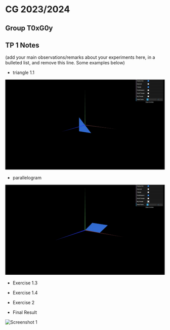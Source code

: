 # CG 2023/2024

## Group T0xG0y

## TP 1 Notes

(add your main observations/remarks about your experiments here, in a bulleted list, and remove this line. Some examples below)

- triangle 1.1

![Triangle 1.1](screenshots/cgra-t03g05-tp1-mytriangle.png)

- parallelogram

![Parallelogram](screenshots/cgra-t03g05-tp1-myparallelogram.png)

- Exercise 1.3

- Exercise 1.4

- Exercise 2

- Final Result

![Screenshot 1](screenshots/cg-t0xgxx-tp1-n.png)
